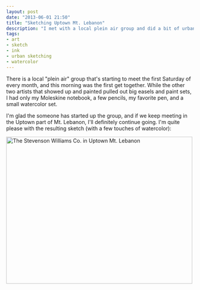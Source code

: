 ```yaml
---
layout: post
date: "2013-06-01 21:50"
title: "Sketching Uptown Mt. Lebanon"
description: "I met with a local plein air group and did a bit of urban sketching."
tags:
- art
- sketch
- ink
- urban sketching
- watercolor
---
```

There is a local "plein air" group that's starting to meet the first Saturday of every month, and this morning was the first get together. While the other two artists that showed up and painted pulled out big easels and paint sets, I had only my Moleskine notebook, a few pencils, my favorite pen, and a small watercolor set.

I'm glad the someone has started up the group, and if we keep meeting in the Uptown part of Mt. Lebanon, I'll definitely continue going. I'm quite please with the resulting sketch (with a few touches of watercolor):

<div class="embedded-large-sketch">
  <a class="fancybox" rel="fancybox-20130601" href="http://farm4.staticflickr.com/3721/8913545579_6c439cc2a1_c.jpg" title="The Stevenson Williams Co. in Uptown Mt. Lebanon"><img src="http://farm4.staticflickr.com/3721/8913545579_6c439cc2a1.jpg" width="500" height="394" alt="The Stevenson Williams Co. in Uptown Mt. Lebanon" /></a>
</div>
